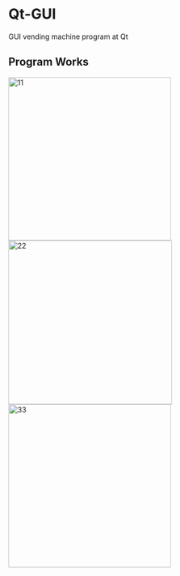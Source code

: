 # Qt-GUI
GUI vending machine program at Qt

## Program Works
<img width="322" alt="11" src="https://user-images.githubusercontent.com/40741363/90174737-6c258600-dde1-11ea-8a31-cdf52767f1b0.PNG">
<img width="324" alt="22" src="https://user-images.githubusercontent.com/40741363/90174742-6e87e000-dde1-11ea-8846-f4b6e6dd9d6a.PNG">
<img width="322" alt="33" src="https://user-images.githubusercontent.com/40741363/90174744-6fb90d00-dde1-11ea-8c6b-2ff448e64b9c.PNG">

